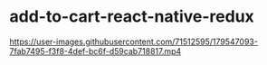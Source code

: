 # add-to-cart-react-native-redux

https://user-images.githubusercontent.com/71512595/179547093-7fab7495-f3f8-4def-bc6f-d59cab718817.mp4

